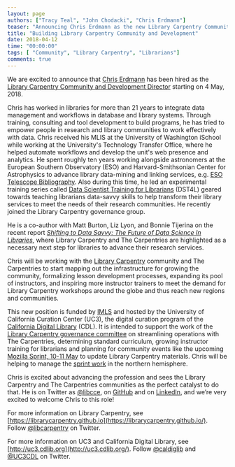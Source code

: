 ```yaml
---
layout: page
authors: ["Tracy Teal", "John Chodacki", "Chris Erdmann"]
teaser: "Announcing Chris Erdmann as the new Library Carpentry Community and Development Director, starting 4 May, 2018."
title: "Building Library Carpentry Community and Development"
date: 2018-04-12
time: "00:00:00"
tags: [ "Community", "Library Carpentry", "Librarians"]
comments: true
---
```


We are excited to announce that [Chris Erdmann](https://twitter.com/libcce) has been hired as 
the [Library Carpentry Community and Development Director](http://uc3.cdlib.org/2017/11/06/skills-training-for-librarians-expanding-library-carpentry/) 
starting on 4 May, 2018. 

Chris has worked in libraries for more than 21 years to integrate data management and workflows in database and library systems. 
Through training, consulting and tool development to build programs, he has tried to empower people in research and library 
communities to work effectively with data. Chris received his MLIS at the University of Washington iSchool 
while working at the University's Technology Transfer Office, where he helped automate workflows and develop the unit's web presence 
and analytics. He spent roughly ten years working alongside astronomers at the European Southern Observatory (ESO) and 
Harvard-Smithsonian Center for Astrophysics to advance library data-mining and linking services, 
e.g. [ESO Telescope Bibliography](https://www.eso.org/sci/libraries/telbib_methodology.html). 
Also during this time, he led an experimental training series 
called [Data Scientist Training for Librarians](http://www.dst4l.info/) (DST4L) geared towards teaching librarians 
data-savvy skills to help transform their library services to meet the needs of their research communities. He recently joined the 
Library Carpentry governance group. 

He is a co-author with Matt Burton, Liz Lyon, and Bonnie Tijerina on the 
recent report *[Shifting to Data Savvy: The Future of Data Science In Libraries](http://d-scholarship.pitt.edu/33891/)*, 
where Library Carpentry and The Carpentries are highlighted as a necessary next step for libraries to advance their 
research services. 

Chris will be working with the [Library Carpentry](https://librarycarpentry.github.io) community and 
The Carpentries to start mapping out the infrastructure for growing the community, formalizing lesson development processes, 
expanding its pool of instructors, and inspiring more instructor trainers to meet the demand for Library Carpentry workshops 
around the globe and thus reach new regions and communities.

This new position is funded by [IMLS](https://www.imls.gov/grants/awarded/re-85-17-0121-17) and hosted 
by the University of California Curation Center (UC3), the digital curation program of 
the [California Digital Library](https://www.cdlib.org/) (CDL). It is intended to support the work 
of the [Library Carpentry governance committee](https://software-carpentry.org/blog/2018/02/library-carpentry-governance.html) 
on streamlining operations with The Carpentries, determining standard curriculum, growing instructor training for librarians 
and planning for community events like the upcoming [Mozilla Sprint, 10-11 May](https://www.mozillapulse.org/entry/642) to update
Library Carpentry materials. Chris will be helping to manage the [sprint work](http://pad.software-carpentry.org/lc-sprint-2018) in the northern hemisphere.

Chris is excited about advancing the profession and sees the Library Carpentry and The Carpentries communities as the perfect 
catalyst to do that. He is on Twitter as [@libcce](https://twitter.com/libcce), on [GitHub](https://github.com/libcce) and on [LinkedIn](https://www.linkedin.com/in/christopher-erdmann-1213a456/), and we’re very excited to welcome Chris to this role!

For more information on Library Carpentry, see [https://librarycarpentry.github.io](https://librarycarpentry.github.io/). Follow [@libcarpentry](https://twitter.com/libcarpentry) on Twitter.

For more information on UC3 and California Digital Library, see [http://uc3.cdlib.org](http://uc3.cdlib.org/). Follow [@caldiglib](https://twitter.com/caldiglib) and [@UC3CDL](https://twitter.com/cUC3CDL) on Twitter.  
